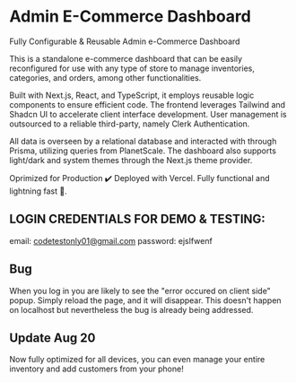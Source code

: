 # Admin E-Commerce Dashboard
Fully Configurable &amp; Reusable Admin e-Commerce Dashboard

This is a standalone e-commerce dashboard that can be easily reconfigured for use with any type of store to manage inventories, categories, and orders, among other functionalities.

Built with Next.js, React, and TypeScript, it employs reusable logic components to ensure efficient code. The frontend leverages Tailwind and Shadcn UI to accelerate client interface development. User management is outsourced to a reliable third-party, namely Clerk Authentication.

All data is overseen by a relational database and interacted with through Prisma, utilizing queries from PlanetScale. The dashboard also supports light/dark and system themes through the Next.js theme provider.

Oprimized for Production ✔️
Deployed with Vercel. 
Fully functional and lightning fast 🚀.

## LOGIN CREDENTIALS FOR DEMO & TESTING:
email: codetestonly01@gmail.com
password: ejslfwenf

## Bug
When you log in you are likely to see the "error occured on client side" popup. Simply reload the page, and it will disappear. 
This doesn't happen on localhost but nevertheless the bug is already being addressed.

## Update Aug 20
Now fully optimized for all devices, you can even manage your entire inventory and add customers from your phone!
